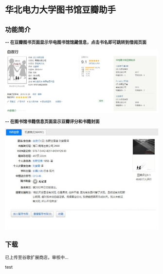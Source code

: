 # 华北电力大学图书馆豆瓣助手

## 功能简介

**-- 在豆瓣图书页面显示华电图书馆馆藏信息，点击书名即可跳转到借阅页面**
<p align="center">
  <img src="https://github.com/ZhouHongBo/ncepu-library-douban-helper/blob/main/img/douban.jpg" />
</p>

**-- 在图书馆书籍信息页面显示豆瓣评分和书籍封面**
<p align="center">
  <img src="https://github.com/ZhouHongBo/ncepu-library-douban-helper/blob/main/img/library.jpg" />
</p>

## 下载

已上传至谷歌扩展商店，审核中...

test
